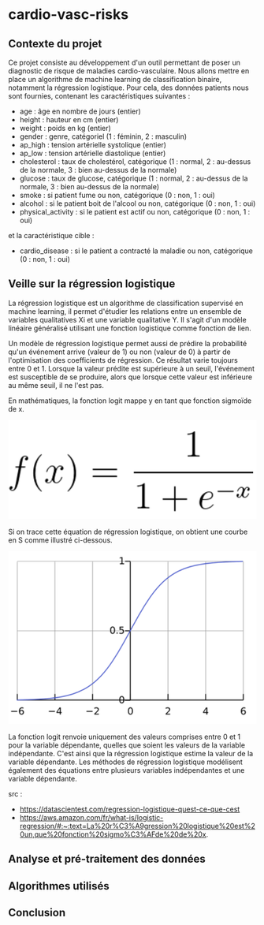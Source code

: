 # cardio-vasc-risks

## Contexte du projet

Ce projet consiste au développement d'un outil permettant de poser un diagnostic de risque de maladies cardio-vasculaire. Nous allons mettre en place un algorithme de machine learning de classification binaire, notamment la régression logistique. Pour cela, des données patients nous sont fournies, contenant les caractéristiques suivantes :

- age : âge en nombre de jours (entier)
- height : hauteur en cm (entier)
- weight : poids en kg (entier)
- gender : genre, catégoriel (1 : féminin, 2 : masculin)
- ap_high : tension artérielle systolique (entier)
- ap_low : tension artérielle diastolique (entier)
- cholesterol : taux de cholestérol, catégorique (1 : normal, 2 : au-dessus de la normale, 3 : bien au-dessus de la normale)
- glucose : taux de glucose, catégorique (1 : normal, 2 : au-dessus de la normale, 3 : bien au-dessus de la normale)
- smoke : si patient fume ou non, catégorique (0 : non, 1 : oui)
- alcohol : si le patient boit de l'alcool ou non, catégorique (0 : non, 1 : oui)
- physical_activity : si le patient est actif ou non, catégorique (0 : non, 1 : oui)

et la caractéristique cible : 
- cardio_disease : si le patient a contracté la maladie ou non, catégorique (0 : non, 1 : oui)


## Veille sur la régression logistique

La régression logistique est un algorithme de classification supervisé en machine learning, il permet d'étudier les relations entre un ensemble de variables qualitatives Xi et une variable qualitative Y. Il s'agit d'un modèle linéaire généralisé utilisant une fonction logistique comme fonction de lien. 

Un modèle de régression logistique permet aussi de prédire la probabilité qu'un événement arrive (valeur de 1) ou non (valeur de 0) à partir de l'optimisation des coefficients de régression. Ce résultat varie toujours entre 0 et 1. Lorsque la valeur prédite est supérieure à un seuil, l'événement est susceptible de se produire, alors que lorsque cette valeur est inférieure au même seuil, il ne l'est pas. 

En mathématiques, la fonction logit mappe y en tant que fonction sigmoïde de x.

![](./img/sigmoid.bfc853980146c5868a496eafea4fb79907675f44.png)

Si on trace cette équation de régression logistique, on obtient une courbe en S comme illustré ci-dessous.

![](./img/S-curve.36de3c694cafe97ef4e391ed26a5cb0b357f6316.png)

La fonction logit renvoie uniquement des valeurs comprises entre 0 et 1 pour la variable dépendante, quelles que soient les valeurs de la variable indépendante. C'est ainsi que la régression logistique estime la valeur de la variable dépendante. Les méthodes de régression logistique modélisent également des équations entre plusieurs variables indépendantes et une variable dépendante.

src : 
- https://datascientest.com/regression-logistique-quest-ce-que-cest
- https://aws.amazon.com/fr/what-is/logistic-regression/#:~:text=La%20r%C3%A9gression%20logistique%20est%20un,que%20fonction%20sigmo%C3%AFde%20de%20x.


## Analyse et pré-traitement des données

## Algorithmes utilisés

## Conclusion

